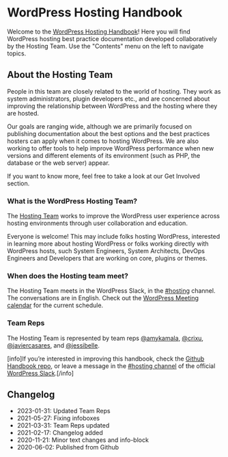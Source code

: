 # WordPress Hosting Handbook

Welcome to the [WordPress Hosting Handbook](https://make.wordpress.org/hosting/handbook/)! Here you will find WordPress hosting best practice documentation developed collaboratively by the Hosting Team. Use the "Contents" menu on the left to navigate topics.

## About the Hosting Team

People in this team are closely related to the world of hosting. They work as system administrators, plugin developers etc., and are concerned about improving the relationship between WordPress and the hosting where they are hosted.

Our goals are ranging wide, although we are primarily focused on publishing documentation about the best options and the best practices hosters can apply when it comes to hosting WordPress. We are also working to offer tools to help improve WordPress performance when new versions and different elements of its environment (such as PHP, the database or the web server) appear.

If you want to know more, feel free to take a look at our Get Involved section.

### What is the WordPress Hosting Team?

The [Hosting Team](https://make.wordpress.org/hosting/) works to improve the WordPress user experience across hosting environments through user collaboration and education.

Everyone is welcome! This may include folks hosting WordPress, interested in learning more about hosting WordPress or folks working directly with WordPress hosts, such System Engineers, System Architects, DevOps Engineers and Developers that are working on core, plugins or themes.

### When does the Hosting team meet?

The Hosting Team meets in the WordPress Slack, in the [#hosting](https://wordpress.slack.com/archives/hosting/) channel. The conversations are in English. Check out the [WordPress Meeting calendar](https://make.wordpress.org/meetings#hosting) for the current schedule.

### Team Reps

The Hosting Team is represented by team reps [@amykamala](https://profiles.wordpress.org/amykamala/), [@crixu](https://profiles.wordpress.org/crixu/), [@javiercasares](https://profiles.wordpress.org/javiercasares/), and [@jessibelle](https://profiles.wordpress.org/jessibelle/).

[info]If you’re interested in improving this handbook, check the [Github Handbook repo](https://github.com/WordPress/hosting-handbook/), or leave a message in the [#hosting channel](https://wordpress.slack.com/archives/hosting/) of the official [WordPress Slack](https://make.wordpress.org/chat/).[/info]

## Changelog

- 2023-01-31: Updated Team Reps
- 2021-05-27: Fixing infoboxes
- 2021-03-31: Team Reps updated
- 2021-02-17: Changelog added
- 2020-11-21: Minor text changes and info-block
- 2020-06-02: Published from Github
